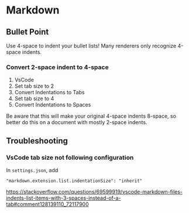 # Markdown

## Bullet Point

Use 4-space to indent your bullet lists! Many renderers only recognize 4-space indents.

### Convert 2-space indent to 4-space

1. VsCode
2. Set tab size to 2
3. Convert Indentations to Tabs
4. Set tab size to 4
5. Convert Indentations to Spaces

Be aware that this will make your original 4-space indents 8-space, so better do this on a document with mostly 2-space indents.

## Troubleshooting

### VsCode tab size not following configuration

In `settings.json`, add 

```
"markdown.extension.list.indentationSize": "inherit"
```

<https://stackoverflow.com/questions/69599919/vscode-markdown-files-indents-list-items-with-3-spaces-instead-of-a-tab#comment128139110_72117900>


